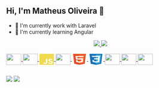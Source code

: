 ## Hi, I'm Matheus Oliveira 👋

- 🔭 I'm currently work with Laravel
- 🌱 I'm currently learning Angular

<div align="center">
  <a href="https://github.com/Matheus-O-Silva">
  <img height="180em" src="https://github-readme-stats.vercel.app/api?username=matheus-o-silva&show_icons=true&theme=dark&include_all_commits=true&count_private=true"/>
  <img height="180em" src="https://github-readme-stats.vercel.app/api/top-langs/?username=matheus-o-silva&layout=compact&langs_count=7&theme=dark"/>
</div>

<div style="display: inline_block"><br>
<img align="center"  height="30" width="40" src="https://cdn.jsdelivr.net/gh/devicons/devicon/icons/laravel/laravel-plain-wordmark.svg">
<img align="center"  height="30" width="40" src="https://cdn.jsdelivr.net/gh/devicons/devicon/icons/vuejs/vuejs-original-wordmark.svg">
<img align="center"  height="30" width="40" src="https://raw.githubusercontent.com/devicons/devicon/master/icons/javascript/javascript-plain.svg">
<img align="center"  height="30" width="40" src="https://cdn.jsdelivr.net/gh/devicons/devicon/icons/git/git-original.svg">
<img align="center"  height="30" width="40" src="https://raw.githubusercontent.com/devicons/devicon/master/icons/html5/html5-original.svg">
<img align="center"  height="30" width="40" src="https://raw.githubusercontent.com/devicons/devicon/master/icons/css3/css3-original.svg">
<img align="center"  height="30" width="40" src="https://cdn.jsdelivr.net/gh/devicons/devicon/icons/mysql/mysql-original-wordmark.svg">
<img align="center"  height="30" width="40" src="https://cdn.jsdelivr.net/gh/devicons/devicon/icons/docker/docker-original-wordmark.svg">
<img align="center"  height="30" width="40" src="https://cdn.jsdelivr.net/gh/devicons/devicon/icons/ubuntu/ubuntu-plain-wordmark.svg">
</div>
  
##  
  
<div>  
  <a href = "mailto:matheus.oliveira110101@gmail.com"><img src="https://img.shields.io/badge/-Gmail-%23333?style=for-the-badge&logo=gmail&logoColor=white" target="_blank"></a>
  <a href="https://www.linkedin.com/in/matheus-oliveira-384082120" target="_blank"><img src="https://img.shields.io/badge/-LinkedIn-%230077B5?style=for-the-badge&logo=linkedin&logoColor=white" target="_blank"></a> 
 
</div>  
